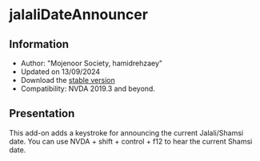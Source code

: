 # jalaliDateAnnouncer

## Information
* Author: "Mojenoor Society, hamidrehzaey"
* Updated on 13/09/2024
* Download the [stable version][1]
* Compatibility: NVDA 2019.3 and beyond.

## Presentation
This add-on adds a keystroke for announcing the current Jalali/Shamsi date.
You can use NVDA + shift + control + f12 to hear the current Shamsi date.


[1]: https://github.com/hamidrehzaey/jalaliDateAnnouncer/releases/download/v2024.3.1/jalaliDateAnnouncer_2024.3.1.nvda-addon
